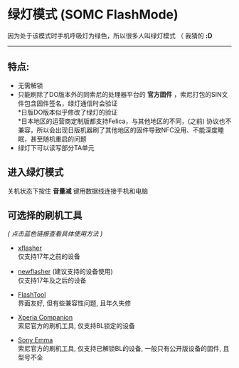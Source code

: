 # 绿灯模式 (SOMC FlashMode)

因为处于该模式时手机呼吸灯为绿色，所以很多人叫绿灯模式 （ 我猜的 **:D**

----

## 特点:
   * 无需解锁
   * 只能刷除了DO版本外的同索尼的处理器平台的 **官方固件** ，索尼打包的SIN文件包含固件签名，绿灯通信时会验证  
   *日版DO版本似乎修改了绿灯的验证  
   *日本地区的运营商定制版都支持Felica，与其他地区的不同，(之前) 协议也不兼容，所以会出现日版机器刷了其他地区的固件导致NFC没用、不能深度睡眠，甚至随机重启的问题
   * 绿灯下可以读写部分TA单元

## 进入绿灯模式

关机状态下按住 **音量减** 键用数据线连接手机和电脑

## 可选择的刷机工具

*( 点击蓝色链接查看具体使用方法 )*

*   [xflasher](./FlashModeTools/xFlasher.md)  
    仅支持17年之前的设备

*   [newflasher](./FlashModeTools/newflasher.md) (建议支持的设备使用)  
    仅支持17年及之后的设备

*   [FlashTool](./FlashModeTools/FlashTool.md)  
    界面友好, 但有些兼容性问题, 且年久失修

*   [Xperia Companion](./FlashModeTools/Xperia%20Companion.md)  
    索尼官方的刷机工具, 仅支持BL锁定的设备

*   [Sony Emma](./FlashModeTools/Sony%20Emma.md)  
    索尼官方的刷机工具, 仅支持已解锁BL的设备, 一般只有公开版设备的固件, 且型号不全
